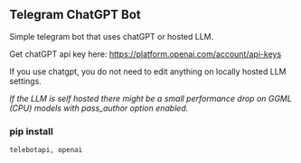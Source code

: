 ## Telegram ChatGPT Bot
Simple telegram bot that uses chatGPT or hosted LLM.

Get chatGPT api key here: https://platform.openai.com/account/api-keys

If you use chatgpt, you do not need to edit anything on locally hosted LLM settings.

_If the LLM is self hosted there might be a small performance drop on GGML (CPU) models with pass_author option enabled._


### pip install

```
telebotapi, openai

```
